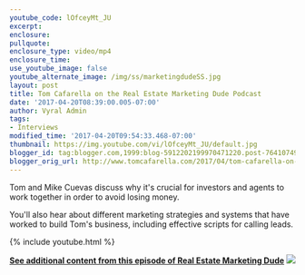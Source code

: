 ```yaml
---
youtube_code: lOfceyMt_JU
excerpt:
enclosure:
pullquote:
enclosure_type: video/mp4
enclosure_time:
use_youtube_image: false
youtube_alternate_image: /img/ss/marketingdudeSS.jpg
layout: post
title: Tom Cafarella on the Real Estate Marketing Dude Podcast
date: '2017-04-20T08:39:00.005-07:00'
author: Vyral Admin
tags:
- Interviews
modified_time: '2017-04-20T09:54:33.468-07:00'
thumbnail: https://img.youtube.com/vi/lOfceyMt_JU/default.jpg
blogger_id: tag:blogger.com,1999:blog-5912202199970471220.post-7641074982466053686
blogger_orig_url: http://www.tomcafarella.com/2017/04/tom-cafarella-on-real-estate-marketing.html
---
```

Tom and Mike Cuevas discuss why it's crucial for investors and agents to work together in order to avoid losing money.

You'll also hear about different marketing strategies and systems that have worked to build Tom's business, including effective scripts for calling leads.

{% include youtube.html %}

**[See additional content from this episode of Real Estate Marketing Dude](http://www.realestatemarketingdude.com/podcast/podcast/scaling-business-investors/)**
[![](http://www.realestatemarketingdude.com/wp-content/uploads/2015/08/REMD-ClearLogo.11.png)](http://www.realestatemarketingdude.com/podcast/podcast/scaling-business-investors/)
